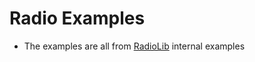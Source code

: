 # Radio Examples

- The examples are all from [RadioLib](https://github.com/jgromes/RadioLib) internal examples